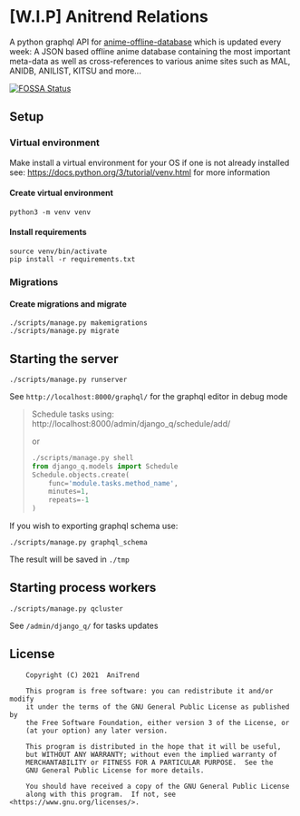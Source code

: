 # [W.I.P] Anitrend Relations

A python graphql API for [anime-offline-database](https://github.com/manami-project/anime-offline-database) which is updated every week: A JSON based offline anime database containing the most important meta-data as well as cross-references to various anime sites such as MAL, ANIDB, ANILIST, KITSU and more...

[![FOSSA Status](https://app.fossa.io/api/projects/git%2Bgithub.com%2FAniTrend%2Fanitrend-relations-py.svg?type=large)](https://app.fossa.io/projects/git%2Bgithub.com%2FAniTrend%2Fanitrend-relations-py?ref=badge_large)

## Setup

### Virtual environment
Make install a virtual environment for your OS if one is not already installed see: 
https://docs.python.org/3/tutorial/venv.html for more information

#### Create virtual environment
```shell 
python3 -m venv venv
```

#### Install requirements
```shell
source venv/bin/activate
pip install -r requirements.txt
```


### Migrations
#### Create migrations and migrate
```shell
./scripts/manage.py makemigrations
./scripts/manage.py migrate
```

## Starting the server

```shell
./scripts/manage.py runserver
```
See `http://localhost:8000/graphql/` for the graphql editor in debug mode

> Schedule tasks using:
> http://localhost:8000/admin/django_q/schedule/add/
> 
> or
> 
> ```python
> ./scripts/manage.py shell
> from django_q.models import Schedule
> Schedule.objects.create(
>     func='module.tasks.method_name',
>     minutes=1,
>     repeats=-1
> )
> ```

If you wish to exporting graphql schema use:
```shell
./scripts/manage.py graphql_schema
```
The result will be saved in `./tmp`

## Starting process workers

```shell
./scripts/manage.py qcluster
```
See `/admin/django_q/` for tasks updates


## License

```
    Copyright (C) 2021  AniTrend

    This program is free software: you can redistribute it and/or modify
    it under the terms of the GNU General Public License as published by
    the Free Software Foundation, either version 3 of the License, or
    (at your option) any later version.

    This program is distributed in the hope that it will be useful,
    but WITHOUT ANY WARRANTY; without even the implied warranty of
    MERCHANTABILITY or FITNESS FOR A PARTICULAR PURPOSE.  See the
    GNU General Public License for more details.

    You should have received a copy of the GNU General Public License
    along with this program.  If not, see <https://www.gnu.org/licenses/>.
```